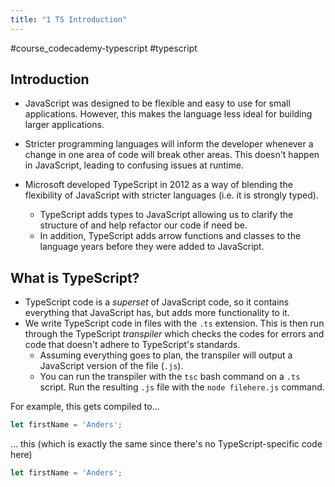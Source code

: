 ```yaml
---
title: "1 TS Introduction"
---
```

#course_codecademy-typescript #typescript

## Introduction

- JavaScript was designed to be flexible and easy to use for small applications. However, this makes the language less ideal for building larger applications.
- Stricter programming languages will inform the developer whenever a change in one area of code will break other areas. This doesn't happen in JavaScript, leading to confusing issues at runtime.

- Microsoft developed TypeScript in 2012 as a way of blending the flexibility of JavaScript with stricter languages (i.e. it is strongly typed).
    - TypeScript adds types to JavaScript allowing us to clarify the structure of and help refactor our code if need be.
    - In addition, TypeScript adds arrow functions and classes to the language years before they were added to JavaScript.

## What is TypeScript?

- TypeScript code is a *superset* of JavaScript code, so it contains everything that JavaScript has, but adds more functionality to it.
- We write TypeScript code in files with the `.ts` extension. This is then run through the TypeScript *transpiler* which checks the codes for errors and code that doesn't adhere to TypeScript's standards.
    - Assuming everything goes to plan, the transpiler will output a JavaScript version of the file (`.js`).
    - You can run the transpiler with the `tsc` bash command on a `.ts` script. Run the resulting `.js` file with the `node filehere.js` command.

For example, this gets compiled to…

```ts
let firstName = 'Anders';
```

… this (which is exactly the same since there's no TypeScript-specific code here)

```js
let firstName = 'Anders';
```
